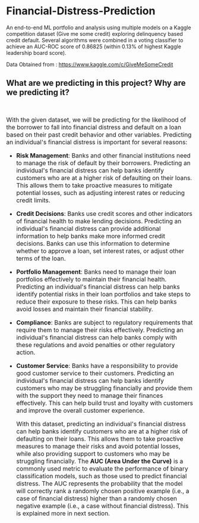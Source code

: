 # Financial-Distress-Prediction
An end-to-end ML portfolio and analysis using multiple models on a Kaggle competition dataset (Give me some credit) exploring delinquency based credit default. Several algorithms were combined in a voting classifier to achieve an AUC-ROC score of 0.86825 (within 0.13% of highest Kaggle leadership board score).

Data Obtained from : https://www.kaggle.com/c/GiveMeSomeCredit


## What are we predicting in this project? Why are we predicting it?
<br/>

<font size=3>
    
With the given dataset, we will be predicting for the likelihood of the borrower to fall into financial distress and default on a loan based on their past credit behavior and other variables. Predicting an individual's financial distress is important for several reasons:

- **Risk Management**: Banks and other financial institutions need to manage the risk of default by their borrowers. Predicting an individual's financial distress can help banks identify customers who are at a higher risk of defaulting on their loans. This allows them to take proactive measures to mitigate potential losses, such as adjusting interest rates or reducing credit limits.

- **Credit Decisions**: Banks use credit scores and other indicators of financial health to make lending decisions. Predicting an individual's financial distress can provide additional information to help banks make more informed credit decisions. Banks can use this information to determine whether to approve a loan, set interest rates, or adjust other terms of the loan.

- **Portfolio Management**: Banks need to manage their loan portfolios effectively to maintain their financial health. Predicting an individual's financial distress can help banks identify potential risks in their loan portfolios and take steps to reduce their exposure to these risks. This can help banks avoid losses and maintain their financial stability.

- **Compliance**: Banks are subject to regulatory requirements that require them to manage their risks effectively. Predicting an individual's financial distress can help banks comply with these regulations and avoid penalties or other regulatory action.

- **Customer Service**: Banks have a responsibility to provide good customer service to their customers. Predicting an individual's financial distress can help banks identify customers who may be struggling financially and provide them with the support they need to manage their finances effectively. This can help build trust and loyalty with customers and improve the overall customer experience.

    With this dataset, predicting an individual's financial distress can help banks identify customers who are at a higher risk of defaulting on their loans. This allows them to take proactive measures to manage their risks and avoid potential losses, while also providing support to customers who may be struggling financially. The **AUC (Area Under the Curve)** is a commonly used metric to evaluate the performance of binary classification models, such as those used to predict financial distress. The AUC represents the probability that the model will correctly rank a randomly chosen positive example (i.e., a case of financial distress) higher than a randomly chosen negative example (i.e., a case without financial distress). This is explained more in next section.
